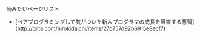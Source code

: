 読みたいページリスト

- [ペアプログラミングして気がついた新人プログラマの成長を阻害する悪習]
(http://qiita.com/hirokidaichi/items/27c757d92b6915e8ecf7)


